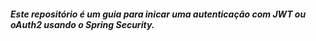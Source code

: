 ##### Este repositório é um guia para inicar uma autenticação com JWT ou oAuth2 usando o Spring Security.

